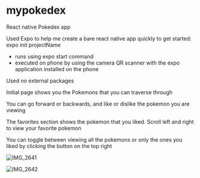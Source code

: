 # mypokedex
React native Pokedex app

Used Expo to help me create a bare react native app quickly to get started: expo init projectName
- runs using expo start command
- executed on phone by using the camera QR scanner with the expo application installed on the phone

Used no external packages

Initial page shows you the Pokemons that you can traverse through

You can go forward or backwards, and like or dislike the pokemon you are viewing

The favorites section shows the pokemon that you liked. Scroll left and right to view your favorite pokemon

You can toggle between viewing all the pokemons or only the ones you liked by clicking the button on the top right

![IMG_2641](https://user-images.githubusercontent.com/53010808/219976497-cbb62cdd-eb20-42c5-846f-b8f9d2bb4fc9.PNG)

![IMG_2642](https://user-images.githubusercontent.com/53010808/219976483-1a8aad44-aa8a-4630-b49d-26adcfedad61.PNG)

